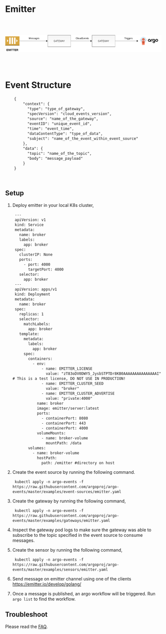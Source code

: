 # Emitter

<br/>
<br/>

<p align="center">
  <img src="https://github.com/argoproj/argo-events/blob/master/docs/assets/emitter-setup.png?raw=true" alt="Emitter Setup"/>
</p>

<br/>
<br/>

# Event Structure

        {
            "context": {
              "type": "type_of_gateway",
              "specVersion": "cloud_events_version",
              "source": "name_of_the_gateway",
              "eventID": "unique_event_id",
              "time": "event_time",
              "dataContentType": "type_of_data",
              "subject": "name_of_the_event_within_event_source"
            },
            "data": {
              "topic": "name_of_the_topic",
              "body": "message_payload"
            }
        }

<br/>

## Setup

1. Deploy emitter in your local K8s cluster,

        ---
        apiVersion: v1
        kind: Service
        metadata:
          name: broker
          labels:
            app: broker
        spec:
          clusterIP: None
          ports:
            - port: 4000
              targetPort: 4000
          selector:
            app: broker
        ---
        apiVersion: apps/v1
        kind: Deployment
        metadata:
          name: broker
        spec:
          replicas: 1
          selector:
            matchLabels:
              app: broker
          template:
            metadata:
              labels:
                app: broker
            spec:
              containers:
                - env:
                    - name: EMITTER_LICENSE
                      value: "zT83oDV0DWY5_JysbSTPTDr8KB0AAAAAAAAAAAAAAAI" # This is a test license, DO NOT USE IN PRODUCTION!
                    - name: EMITTER_CLUSTER_SEED
                      value: "broker"
                    - name: EMITTER_CLUSTER_ADVERTISE
                      value: "private:4000"
                  name: broker
                  image: emitter/server:latest
                  ports:
                    - containerPort: 8080
                    - containerPort: 443
                    - containerPort: 4000
                  volumeMounts:
                    - name: broker-volume
                      mountPath: /data
              volumes:
                - name: broker-volume
                  hostPath:
                    path: /emitter #directory on host
 
2. Create the event source by running the following command.

        kubectl apply -n argo-events -f https://raw.githubusercontent.com/argoproj/argo-events/master/examples/event-sources/emitter.yaml

3. Create the gateway by running the following command,

        kubectl apply -n argo-events -f https://raw.githubusercontent.com/argoproj/argo-events/master/examples/gateways/emitter.yaml

4. Inspect the gateway pod logs to make sure the gateway was able to subscribe to the topic specified in the event source to consume messages.

5. Create the sensor by running the following command,

        kubectl apply -n argo-events -f https://raw.githubusercontent.com/argoproj/argo-events/master/examples/sensors/emitter.yaml

6. Send message on emitter channel using one of the clients https://emitter.io/develop/golang/

7. Once a message is published, an argo workflow will be triggered. Run `argo list` to find the workflow. 

## Troubleshoot
Please read the [FAQ](https://argoproj.github.io/argo-events/faq/).


